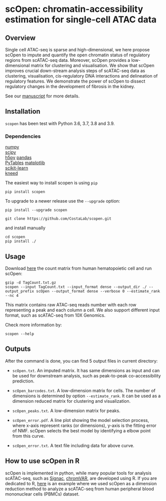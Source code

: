 # scOpen: chromatin-accessibility estimation for single-cell ATAC data

## Overview
Single cell ATAC-seq is sparse and high-dimensional, we here propose scOpen to impute
and quantify the open chromatin status of regulatory regions from scATAC-seq data. Moreover,
scOpen provides a low-dimensional matrix for clustering and visualisation.
We show that scOpen improves crucial down-stream analysis steps of scATAC-seq data as clustering, visualisation, 
cis-regulatory DNA interactions and delineation of regulatory features. We demonstrate the power of scOpen to dissect regulatory 
changes in the development of fibrosis in the kidney.

See our [manuscript](https://www.biorxiv.org/content/10.1101/865931v3) for more details.

## Installation
`scopen` has been test with Python 3.6, 3.7, 3.8 and 3.9.  

### Dependencies
[numpy](https://numpy.org/)  
[scipy](https://www.scipy.org/)  
[h5py](https://www.h5py.org/) 
[pandas](https://pandas.pydata.org/)  
[PyTables](http://www.pytables.org/) 
[matplotlib](https://matplotlib.org/)  
[scikit-learn](https://scikit-learn.org/stable/)   
[kneed](https://github.com/arvkevi/kneed)


The easiest way to install scopen is using `pip`
```commandline
pip install scopen
```

To upgrade to a newer release use the `--upgrade` option:
```commandline
pip install --upgrade scopen
```

```commandline
git clone https://github.com/CostaLab/scopen.git
```

and install manually
```commandline
cd scopen
pip install ./
```

## Usage
Download [here](https://www.dropbox.com/s/pp45n1pcbldeqlq/TagCount.txt.gz?dl=0) the count matrix from human hematopoietic cell and run scOpen:
```commandline
gzip -d TagCount.txt.gz
scopen --input TagCount.txt --input_format dense --output_dir ./ --output_prefix scOpen --output_format dense --verbose 0 --estimate_rank --nc 4
```
This matrix contains raw ATAC-seq reads number with each row representing a peak and each column a cell. 
We also support different input format, such as scATAC-seq from 10X Genomics.

Check more information by:
```commandline
scopen --help
```

## Outputs
After the command is done, you can find 5 output files in current directory:
* `scOpen.txt`. An imputed matrix. It has same dimensions as input and can be 
used for downstream analysis, such as peak-to-peak co-accessibility prediction.

* `scOpen_barcodes.txt`. A low-dimension matrix for cells. The number of dimensions is determined by option `--estimate_rank`. 
It can be used as a dimension reduced  matrix for clustering and visualization.

* `scOpen_peaks.txt`. A low-dimension matrix for peaks.

* `scOpen_error.pdf`. A line plot showing the model selection process, where x-axis represent ranks (or dimensions), 
y-axis is the fitting error of NMF. scOpen selects the best model by identifying a elbow point from this curve.

* `scOpen_error.txt`. A text file including data for above curve.

## How to use scOpen in R
scOpen is implemented in python, while many popular tools for analysis scATAC-seq, such as 
[Signac](https://satijalab.org/signac/), [chromVAR](https://github.com/GreenleafLab/chromVAR), are developed using R.
If you are dedicated to R, [here](https://github.com/CostaLab/scopen/blob/master/vignettes/signac_pbmc.Rmd) is 
an example where we used scOpen as a dimension reduction method to analyze a scATAC-seq from human
peripheral blood mononuclear cells (PBMCs) dataset.
